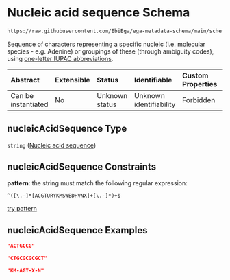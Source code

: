 # Nucleic acid sequence Schema

```txt
https://raw.githubusercontent.com/EbiEga/ega-metadata-schema/main/schemas/EGA.common-definitions.json#/definitions/nucleicAcidSequence
```

Sequence of characters representing a specific nucleic (i.e. molecular species - e.g. Adenine) or groupings of these (through ambiguity codes), using [one-letter IUPAC abbreviations](https://en.wikipedia.org/wiki/International_Union_of_Pure_and_Applied_Chemistry#Amino_acid_and_nucleotide_base_codes).

| Abstract            | Extensible | Status         | Identifiable            | Custom Properties | Additional Properties | Access Restrictions | Defined In                                                                                           |
| :------------------ | :--------- | :------------- | :---------------------- | :---------------- | :-------------------- | :------------------ | :--------------------------------------------------------------------------------------------------- |
| Can be instantiated | No         | Unknown status | Unknown identifiability | Forbidden         | Allowed               | none                | [EGA.common-definitions.json\*](../../../schemas/EGA.common-definitions.json "open original schema") |

## nucleicAcidSequence Type

`string` ([Nucleic acid sequence](ega-12-definitions-nucleic-acid-sequence.md))

## nucleicAcidSequence Constraints

**pattern**: the string must match the following regular expression:&#x20;

```regexp
^([\.-]*[ACGTURYKMSWBDHVNX]+[\.-]*)+$
```

[try pattern](https://regexr.com/?expression=%5E\(%5B%5C.-%5D*%5BACGTURYKMSWBDHVNX%5D%2B%5B%5C.-%5D*\)%2B%24 "try regular expression with regexr.com")

## nucleicAcidSequence Examples

```json
"ACTGCCG"
```

```json
"CTGCGCGCGCT"
```

```json
"KM-AGT-X-N"
```
